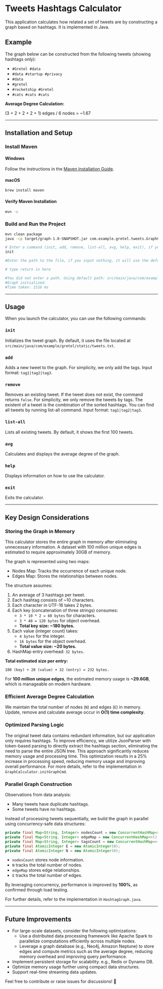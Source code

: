 <!-- ![](image.png) -->
# Tweets Hashtags Calculator

This application calculates how related a set of tweets are by constructing a graph based on hashtags. It is implemented in Java.

## Example
The graph below can be constructed from the following tweets (showing hashtags only):

- `#Gretel #data`
- `#data #startup #privacy`
- `#data`
- `#gretel`
- `#rocketship #Gretel`
- `#cats #cats #cats`

**Average Degree Calculation:**

(3 + 2 + 2 + 2 + 1) edges / 6 nodes = ~1.67

<!-- ![](image.png) -->

---

## Installation and Setup

### Install Maven
#### Windows
Follow the instructions in the [Maven Installation Guide](https://maven.apache.org/install.html).

#### macOS
```sh
brew install maven
```

#### Verify Maven Installation
```sh
mvn -v
```

### Build and Run the Project
```sh
mvn clean package
java -cp target/graph-1.0-SNAPSHOT.jar com.example.gretel.tweets.GraphCalculator

# Enter a command (init, add, remove, list-all, avg, help, exit), if you don't know how to use, type help:
init

#Enter the path to the file, if you input nothing, it will use the default input in src/main/java/com/example/gretel/static/tweets.txt:

# type return in here

#You did not enter a path. Using default path: src/main/java/com/example/gretel/static/tweets.txt
#Graph initialized.
#Time taken: 1516 ms
```

---

## Usage

When you launch the calculator, you can use the following commands:

### `init`
Initializes the tweet graph. By default, it uses the file located at `src/main/java/com/example/gretel/static/tweets.txt`.

### `add`
Adds a new tweet to the graph. For simplicity, we only add the tags. Input format: `tag1|tag2|tag3`.

### `remove`
Removes an existing tweet. If the tweet does not exist, the command returns `false`. For simplicity, we only remove the tweets by tags. The existent of a tweet is the combination of the sorted hashtags. You can find all tweets by running list-all command. Input format: `tag1|tag2|tag3`.

### `list-all`
Lists all existing tweets. By default, it shows the first 100 tweets.

### `avg`
Calculates and displays the average degree of the graph.

### `help`
Displays information on how to use the calculator.

### `exit`
Exits the calculator.

---

## Key Design Considerations

### Storing the Graph in Memory
This calculator stores the entire graph in memory after eliminating unnecessary information. A dataset with 100 million unique edges is estimated to require approximately 30GB of memory.

The graph is represented using two maps:

- Nodes Map: Tracks the occurrence of each unique node.
- Edges Map: Stores the relationships between nodes.

The structure assumes:

1. An average of 3 hashtags per tweet.
2. Each hashtag consists of ~10 characters.
3. Each character in UTF-16 takes 2 bytes.
4. Each key (concatenation of three strings) consumes:
   - `3 * 10 * 2 = 60 bytes` for characters.
   - `3 * 40 = 120 bytes` for object overhead.
   - **Total key size: ~180 bytes.**
5. Each value (integer count) takes:
   - `4 bytes` for the integer.
   - `16 bytes` for the object overhead.
   - **Total value size: ~20 bytes.**
6. HashMap entry overhead: `32 bytes`.

**Total estimated size per entry:**

```
180 (key) + 20 (value) + 32 (entry) = 232 bytes.
```

For **100 million unique edges**, the estimated memory usage is **~29.6GB**, which is manageable on modern hardware.

### Efficient Average Degree Calculation
We maintain the total number of nodes (`N`) and edges (`E`) in memory. Update, remove and calculate average occur in **O(1) time complexity**.

### Optimized Parsing Logic
The original tweet data contains redundant information, but our application only requires hashtags. To improve efficiency, we utilize JsonParser with token-based parsing to directly extract the hashtags section, eliminating the need to parse the entire JSON tree. This approach significantly reduces memory usage and processing time.
This optimization results in a 25% increase in processing speed, reducing memory usage and improving overall performance.
For more details, refer to the implementation in `GraphCalculator.initGraphCmd`.


### Parallel Graph Construction
Observations from data analysis:
- Many tweets have duplicate hashtags.
- Some tweets have no hashtags.

Instead of processing tweets sequentially, we build the graph in parallel using concurrency-safe data structures:

```java
private final Map<String, Integer> nodesCount = new ConcurrentHashMap<>();
private final Map<String, Integer> edgeMap = new ConcurrentHashMap<>();
private final Map<String, Integer> tagsCount = new ConcurrentHashMap<>();
private final AtomicInteger E = new AtomicInteger(0);
private final AtomicInteger N = new AtomicInteger(0);
```

- `nodesCount` stores node information.
- `N` tracks the total number of nodes.
- `edgeMap` stores edge relationships.
- `E` tracks the total number of edges.

By leveraging concurrency, performance is improved by **100%**, as confirmed through load testing.

For further details, refer to the implementation in `HashtagGraph.java`.

---

## Future Improvements
- For large-scale datasets, consider the following optimizations:
   - Use a distributed data processing framework like Apache Spark to parallelize computations efficiently across multiple nodes.
   - Leverage a graph database (e.g., Neo4j, Amazon Neptune) to store edges and compute metrics such as the average degree, reducing memory overhead and improving query performance.
- Implement persistent storage for scalability. e.g., Redis or Dynamo DB.
- Optimize memory usage further using compact data structures.
- Support real-time streaming data updates.

Feel free to contribute or raise issues for discussions! 🚀

